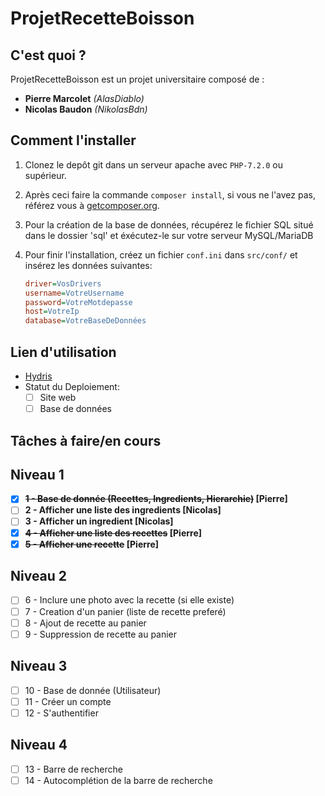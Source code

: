 # ProjetRecetteBoisson

## C'est quoi ?

ProjetRecetteBoisson est un projet universitaire composé de :
+ **Pierre Marcolet** *(AlasDiablo)*
+ **Nicolas Baudon** *(NikolasBdn)*

## Comment l'installer

1) Clonez le depôt git dans un serveur apache avec `PHP-7.2.0` ou supérieur.

2) Après ceci faire la commande `composer install`, si vous ne l'avez pas, référez vous à [getcomposer.org](https://getcomposer.org/).

3) Pour la création de la base de données, récupérez le fichier SQL situé dans le dossier 'sql' et éxécutez-le sur votre serveur MySQL/MariaDB

4) Pour finir l'installation, créez un fichier `conf.ini` dans `src/conf/` et insérez les données suivantes:
    ```ini
    driver=VosDrivers
    username=VotreUsername
    password=VotreMotdepasse
    host=VotreIp
    database=VotreBaseDeDonnées
    ```

## Lien d'utilisation

+ [Hydris](#)
+ Statut du Deploiement:
    + [ ] Site web
    + [ ] Base de données

## Tâches à faire/en cours

## Niveau 1

+ [x] **~~1 - Base de donnée (Recettes, Ingredients, Hierarchie)~~ [Pierre]**
+ [ ] **2 - Afficher une liste des ingredients [Nicolas]**
+ [ ] **3 - Afficher un ingredient [Nicolas]**
+ [x] **~~4 - Afficher une liste des recettes~~ [Pierre]**
+ [x] **~~5 - Afficher une recette~~ [Pierre]**

## Niveau 2

+ [ ] 6 - Inclure une photo avec la recette (si elle existe)
+ [ ] 7 - Creation d'un panier (liste de recette preferé)
+ [ ] 8 - Ajout de recette au panier
+ [ ] 9 - Suppression de recette au panier

## Niveau 3

+ [ ] 10 - Base de donnée (Utilisateur)
+ [ ] 11 - Créer un compte
+ [ ] 12 - S'authentifier

## Niveau 4

+ [ ] 13 - Barre de recherche
+ [ ] 14 - Autocomplétion de la barre de recherche

